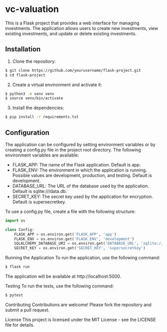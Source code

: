 # vc-valuation

This is a Flask project that provides a web interface for managing investments. The application allows users to create new investments, view existing investments, and update or delete existing investments.

## Installation

1. Clone the repository:
```bash
$ git clone https://github.com/yourusername/flask-project.git
$ cd flask-project
```

2. Create a virtual environment and activate it:
```bash
$ python3 -m venv venv
$ source venv/bin/activate
```

3. Install the dependencies:

```bash
$ pip install -r requirements.txt
```

## Configuration
The application can be configured by setting environment variables or by creating a config.py file in the project root directory. The following environment variables are available:

* FLASK_APP: The name of the Flask application. Default is app.
* FLASK_ENV: The environment in which the application is running. Possible values are development, production, and testing. Default is development.
* DATABASE_URL: The URL of the database used by the application. Default is sqlite:///data.db.
* SECRET_KEY: The secret key used by the application for encryption. Default is supersecretkey.

To use a config.py file, create a file with the following structure:

```python
import os

class Config:
    FLASK_APP = os.environ.get('FLASK_APP', 'app')
    FLASK_ENV = os.environ.get('FLASK_ENV', 'development')
    SQLALCHEMY_DATABASE_URI = os.environ.get('DATABASE_URL', 'sqlite:///data.db')
    SECRET_KEY = os.environ.get('SECRET_KEY', 'supersecretkey')
```

Running the Application
To run the application, use the following command:

```bash
$ flask run
```
The application will be available at http://localhost:5000.

Testing
To run the tests, use the following command:

```bash
$ pytest
```

Contributing
Contributions are welcome! Please fork the repository and submit a pull request.

License
This project is licensed under the MIT License - see the LICENSE file for details.
